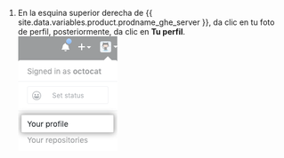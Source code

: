 1. En la esquina superior derecha de {{ site.data.variables.product.prodname_ghe_server }}, da clic en tu foto de perfil, posteriormente, da clic en **Tu perfil**. ![Foto de perfil](/assets/images/enterprise/settings/top_right_avatar.png)
